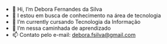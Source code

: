 - 👋 Hi, I’m Debora Fernandes  da Silva
- 👀 I estou em busca de conhecimento na área de tecnologia
- 🌱 I’m currently cursando Tecnologia da Informação
- 💞️ I’m nessa caminhada de aprendizado
- 📫 Contato pelo e-mail: debora.fsilva@gmail.com

<!---
Deborafsilva/Deborafsilva is a ✨ special ✨ repository because its `README.md` (this file) appears on your GitHub profile.
You can click the Preview link to take a look at your changes.
--->
